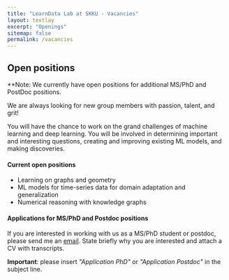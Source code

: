 ```yaml
---
title: "LearnData Lab at SKKU - Vacancies"
layout: textlay
excerpt: "Openings"
sitemap: false
permalink: /vacancies
---
```


## Open positions

**Note: We currently have open positions for additional MS/PhD and PostDoc positions.
<!-- Take a look at the [veni fellowship](https://www.nwo.nl/en/calls/nwo-talent-programme-veni-science-domain) or the Marie Curie fellowship (currently closed, next deadline probably Fall 2021, [here is last years call]({{ site.baseurl }}/downloads/h2020-wp1820-msca_en.pdf)).**
 -->

We are always looking for new group members with passion, talent, and grit!

You will have the chance to work on the grand challenges of machine learning and deep learning. You will be involved in determining important and interesting questions, creating and improving existing ML models, and making discoveries.

#### Current open positions

- Learning on graphs and geometry
- ML models for time-series data for domain adaptation and generalization
- Numerical reasoning with knowledge graphs
<!-- - Explainable AI for various deep learning models
- Neural watermarking and copyright tracking for LLMs
- AI Safety for LLM and VLM models
- Knowledge graph representation learning
- Knowledge-augmented large language models (LLMs)
- (You can also suggest any new topic!)
-->

<!-- You find the current job openings here:
[Opening 1]({{ site.baseurl }}/downloads/GeneralPostdoc_2019_v01.pdf),
[Opening 2]({{ site.baseurl }}/downloads/PPMS_PhD_2019_v01.pdf).
 -->
<!-- It might be interesting to look at some past job advertisements. While the projects keep changing, the themes are still roughly the same. You can download them [here]({{ site.baseurl }}/downloads/PD.pdf), [here]({{ site.baseurl }}/downloads/PHD1.pdf), or [here]({{ site.baseurl }}/downloads/PHD2.pdf). -->

#### Applications for MS/PhD and Postdoc positions
If you are interested in working with us as a MS/PhD student or postdoc, please send me an [email](mailto:hogunpark@skku.edu). State briefly why you are interested and attach a CV with transcripts. 

**Important**: please insert _"Application PhD"_ or _"Application Postdoc"_ in the subject line. 

<br />



<!-- 
<figure>
<img src="{{ site.url }}{{ site.baseurl }}/images/picpic/Gallery/DSC_0696.jpg" width="95%">
</figure> -->
